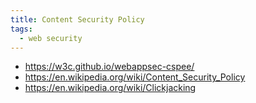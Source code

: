 ```yaml
---
title: Content Security Policy
tags:
  - web security
---
```


- https://w3c.github.io/webappsec-cspee/
- https://en.wikipedia.org/wiki/Content_Security_Policy
- https://en.wikipedia.org/wiki/Clickjacking
